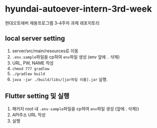 # hyundai-autoever-intern-3rd-week
현대오토에버 채용프로그램 3-4주차 과제 레포지토리

## local server setting

1. server/src/main/resources로 이동
2. `.env.sample`파일을 cp하여 `env`파일 생성 (env 앞에 `.` 삭제)
3. URL, PW, NAME 작성
4. `chmod 777 gradlew` 
5. `./gradlew build`
6. `java -jar ./build/libs/[jar파일 이름].jar` 실행.


## Flutter setting 및 실행
1. 패키지 root 내 `.env-sample`파일을 cp하여 `env`파일 생성 (앞에 . 삭제))
2. API주소 URL 작성
3. 실행
